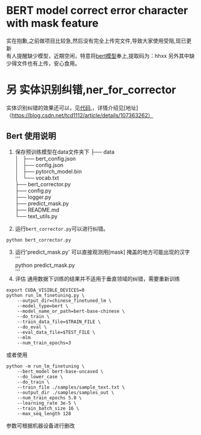 # BERT model correct error character with mask feature
实在抱歉,之前做项目比较急,然后没有完全上传完文件,导致大家使用受阻,现已更新  
有人提醒缺少模型，近期空闲，特意将[bert模型](https://pan.baidu.com/s/1VIBfl0wbOIsKaO7FAfR1Zg)奉上,提取码为：hhxx 
另外其中缺少得文件也有上传，安心食用。

# 另 实体识别纠错,ner_for_corrector
实体识别纠错的效果还可以，见[代码](https://github.com/tongchangD/ner_for_corrector),，详情介绍见[地址]（https://blog.csdn.net/tcd1112/article/details/107363262）   

## Bert 使用说明

1. 保存预训练模型在data文件夹下
├── data  
│   ├── bert_config.json  
│   ├── config.json  
│   ├── pytorch_model.bin  
│   └── vocab.txt  
├── bert_corrector.py  
├── config.py  
├── logger.py  
├── predict_mask.py  
├── README.md  
└── text_utils.py  

2. 运行`bert_corrector.py`可以进行纠错。
```   
python bert_corrector.py   
```   
3. 运行'predict_mask.py' 可以直接观测用[mask] 掩盖的地方可能出现的汉字    
'''    
python predict_mask.py   
'''   
4. 评估
通用数据下训练的结果并不适用于垂直领域的纠错，需要重新训练  
```   
export CUDA_VISIBLE_DEVICES=0  
python run_lm_finetuning.py \  
    --output_dir=chinese_finetuned_lm \
    --model_type=bert \
    --model_name_or_path=bert-base-chinese \
    --do_train \
    --train_data_file=$TRAIN_FILE \
    --do_eval \
    --eval_data_file=$TEST_FILE \
    --mlm
    --num_train_epochs=3  
```   
      
或者使用  
```   
python -m run_lm_finetuning \  
    --bert_model bert-base-uncased \  
    --do_lower_case \  
    --do_train \ 
    --train_file ./samples/sample_text.txt \  
    --output_dir ./samples/samples_out \  
    --num_train_epochs 5.0 \  
    --learning_rate 3e-5 \  
    --train_batch_size 16 \  
    --max_seq_length 128  
```   
参数可根据机器设备进行删改 
